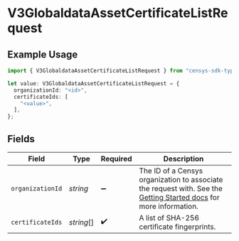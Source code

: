# V3GlobaldataAssetCertificateListRequest

## Example Usage

```typescript
import { V3GlobaldataAssetCertificateListRequest } from "censys-sdk-typescript/models/operations";

let value: V3GlobaldataAssetCertificateListRequest = {
  organizationId: "<id>",
  certificateIds: [
    "<value>",
  ],
};
```

## Fields

| Field                                                                                                                                                                                        | Type                                                                                                                                                                                         | Required                                                                                                                                                                                     | Description                                                                                                                                                                                  |
| -------------------------------------------------------------------------------------------------------------------------------------------------------------------------------------------- | -------------------------------------------------------------------------------------------------------------------------------------------------------------------------------------------- | -------------------------------------------------------------------------------------------------------------------------------------------------------------------------------------------- | -------------------------------------------------------------------------------------------------------------------------------------------------------------------------------------------- |
| `organizationId`                                                                                                                                                                             | *string*                                                                                                                                                                                     | :heavy_minus_sign:                                                                                                                                                                           | The ID of a Censys organization to associate the request with. See the [Getting Started docs](https://docs.censys.com/reference/get-started#/set-your-organization-id) for more information. |
| `certificateIds`                                                                                                                                                                             | *string*[]                                                                                                                                                                                   | :heavy_check_mark:                                                                                                                                                                           | A list of SHA-256 certificate fingerprints.                                                                                                                                                  |